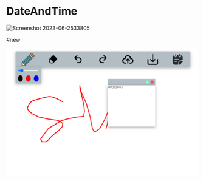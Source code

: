 # DateAndTime

![Screenshot 2023-06-2533805](https://github.com/shivamkrmnnit/DateAndTime/assets/113784689/1e57a295-ff0f-4a70-b908-7eb0865569d7)



#new


![Screenshot 2023-06-28 173711](https://github.com/shivamkrmnnit/myboard/blob/main/imag/Screenshot%202023-06-28%20173711.png)
